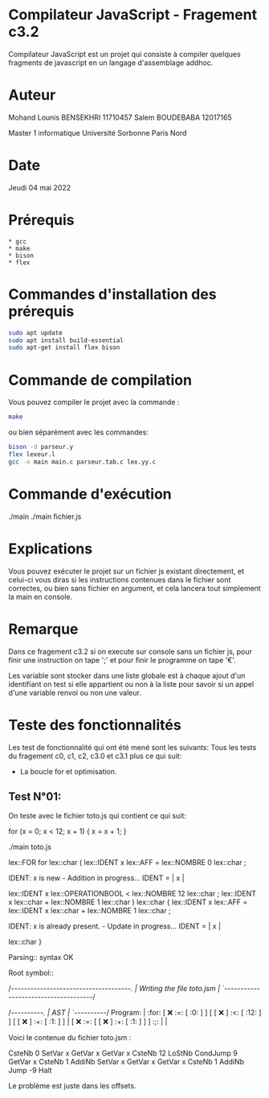 # Compilateur JavaScript    -   Fragement c3.2
Compilateur JavaScript est un projet qui consiste à compiler quelques fragments de javascript en un langage d'assemblage addhoc.

# Auteur
Mohand Lounis BENSEKHRI     11710457
Salem BOUDEBABA             12017165
		
Master 1 informatique 
Université Sorbonne Paris Nord

# Date
Jeudi 04 mai 2022

# Prérequis
    * gcc
    * make
    * bison
    * flex

# Commandes d'installation des prérequis
```bash 
sudo apt update
sudo apt install build-essential
sudo apt-get install flex bison
```

# Commande de compilation
Vous pouvez compiler le projet avec la commande :
```bash 
make
```

ou bien séparément avec les commandes: 
```bash 
bison -d parseur.y
flex lexeur.l
gcc -o main main.c parseur.tab.c lex.yy.c
```

# Commande d'exécution
./main
./main fichier.js

# Explications
Vous pouvez exécuter le projet sur un fichier js existant directement, et celui-ci vous diras si les instructions contenues dans le fichier sont correctes, ou bien sans fichier en argument, et cela lancera tout simplement la main en console.

# Remarque
Dans ce fragement c3.2 
si on execute sur console sans un fichier js, pour finir une instruction on tape ';' et pour finir le programme on tape '€'.

Les variable sont stocker dans une liste globale est à chaque ajout d'un identifiant on test si elle appartient ou non à la liste pour savoir si un appel d'une variable renvoi ou non une valeur.

# Teste des fonctionnalités
Les test de fonctionnalité qui ont été mené sont les suivants: 
Tous les tests du fragement c0, c1, c2, c3.0 et c3.1 plus ce qui suit:

* La boucle for et optimisation.


Test N°01:
----------

On teste avec le fichier toto.js qui contient ce qui suit: 

for (x = 0; x < 12; x + 1) {
    x = x + 1;
}


./main toto.js 

lex::FOR for
lex::char (
lex::IDENT x
lex::AFF =
lex::NOMBRE 0
lex::char ;

IDENT: x is new - Addition in progress...
IDENT = | x |

lex::IDENT x
lex::OPERATIONBOOL <
lex::NOMBRE 12
lex::char ;
lex::IDENT x
lex::char +
lex::NOMBRE 1
lex::char )
lex::char {
lex::IDENT x
lex::AFF =
lex::IDENT x
lex::char +
lex::NOMBRE 1
lex::char ;

IDENT: x is already present. - Update in progress...
IDENT = | x |

lex::char }

Parsing:: syntax OK

Root symbol:: 

/*-------------------------------------.
|    Writing the file toto.jsm    |
`-------------------------------------*/

/*----------.
|    AST    |
`----------*/
Program:
| :for: [ :x: :=: [ :0: ] ] [ [ :x: ] :<: [ :12: ] ] [ [ :x: ] :+: [ :1: ] ] | [ :x: :=: [ [ :x: ] :+: [ :1: ] ] ] :;: | | 


Voici le contenue du fichier toto.jsm :

CsteNb 0
SetVar x
GetVar x
GetVar x
CsteNb 12
LoStNb
CondJump 9
GetVar x
CsteNb 1
AddiNb
SetVar x
GetVar x
GetVar x
CsteNb 1
AddiNb
Jump -9
Halt


Le problème est juste dans les offsets.